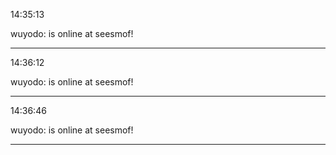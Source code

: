 14:35:13

wuyodo: is online at seesmof!

---

14:36:12

wuyodo: is online at seesmof!

---

14:36:46

wuyodo: is online at seesmof!

---

